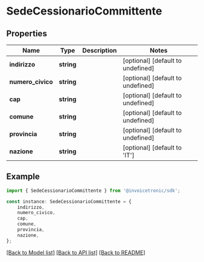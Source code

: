 # SedeCessionarioCommittente


## Properties

Name | Type | Description | Notes
------------ | ------------- | ------------- | -------------
**indirizzo** | **string** |  | [optional] [default to undefined]
**numero_civico** | **string** |  | [optional] [default to undefined]
**cap** | **string** |  | [optional] [default to undefined]
**comune** | **string** |  | [optional] [default to undefined]
**provincia** | **string** |  | [optional] [default to undefined]
**nazione** | **string** |  | [optional] [default to 'IT']

## Example

```typescript
import { SedeCessionarioCommittente } from '@invoicetronic/sdk';

const instance: SedeCessionarioCommittente = {
    indirizzo,
    numero_civico,
    cap,
    comune,
    provincia,
    nazione,
};
```

[[Back to Model list]](../README.md#documentation-for-models) [[Back to API list]](../README.md#documentation-for-api-endpoints) [[Back to README]](../README.md)
